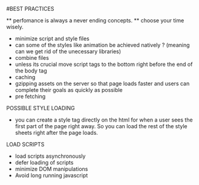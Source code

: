 #BEST PRACTICES

** perfomance is always a never ending concepts.
** choose your time wisely. 

- minimize script and style files
- can some of the styles like animation be achieved natively ? (meaning can we get rid of the unecessary libraries)
- combine files
- unless its crucial move script tags to the bottom right before the end of the body tag
- caching
- gzipping assets on the server so that page loads faster and users can complete their goals as quickly as possible
- pre fetching 

POSSIBLE STYLE LOADING
- you can create a style tag directly on the html for when a user sees the first part of the page right away. So you can load the rest of the style sheets right after the page loads. 

LOAD SCRIPTS
- load scripts asynchronously
- defer loading of scripts
- minimize DOM manipulations
- Avoid long running javascript
